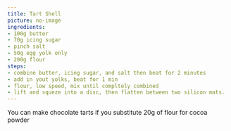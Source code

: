 ```yaml
---
title: Tart Shell
picture: no-image
ingredients:
- 100g butter
- 70g icing sugar
- pinch salt
- 50g egg yolk only
- 200g flour
steps:
- combine butter, icing sugar, and salt then beat for 2 minutes
- add in yout yolks, beat for 1 min
- flour, low speed, mix until compltely combined
- lift and squeze into a disc, then flatten between two silicon mats.
---
```


You can make chocolate tarts if you substitute 20g of flour for cocoa powder

